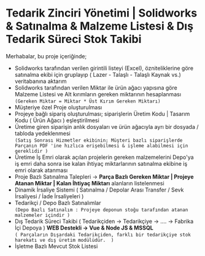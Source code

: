 # Tedarik Zinciri Yönetimi | Solidworks & Satınalma & Malzeme Listesi & Dış Tedarik Süreci Stok Takibi

Merhabalar, bu proje içeriğinde;


* Solidworks tarafından verilen girintili listeyi (Excel), özniteliklerine göre satınalma ekibi için gruplayıp ( Lazer - Talaşlı - Talaşlı Kaynak vs.) veritabanına aktarım
* Solidworks tarafından verilen Miktar ile ürün ağacı yapısına göre Malzeme Listesi ve Alt kırımların gereken miktarının hesaplanması 
 `(Gereken Miktar = Miktar * Üst Kırım Gereken Miktarı)`
 * Müşteriye özel Proje oluşturulması 
 * Projeye bağlı sipariş oluşturulması; siparişlerin Üretim Kodu | Tasarım Kodu ( Ürün Ağacı )  eşleştirilmesi
 * Üretime giren siparişin anlık dosyaları ve ürün ağacıyla ayrı bir dosyada / tabloda yedeklenmesi
<br>`(Satış Sonrası Hizmetler ekibinin; Müşteri bazlı siparişlerde Parçanın PDF 'ine hızlıca erişebilmesi & işleme alabilmesi için gereklidir )`
 * Üretime İş Emri olarak açılan projelerin gereken malzemelerini Depo'ya iş emri daha sonra ise kalan ihtiyaç miktarlarının satınalma ekibine iş emri olarak atanması
 * Proje Bazlı Satınalma Talepleri -> **Parça Bazlı Gereken Miktar | Projeye Atanan Miktar | Kalan İhtiyaç Miktarı** alanların listelenmesi
 * Dinamik İrsaliye Sistemi ( Satınalma / Depolar Arası Transfer / Sevk İrsaliyesi / İade İrsaliyeleri ) 
 * Tedarikçi / Depo Bazlı Satınalımlar 
<br>`(Depo Bazlı Satınalım : Projeye deponun stoğu tarafından atanan malzemeler içindir )`
 * Dış Tedarik Süreci Takibi ( Tedarikçiden -> Tedarikçiye -> .... -> Fabrika İçi Depoya )  **WEB Destekli -> Vue & Node JS & MSSQL**
<br>`( Parçaların Dışardaki Tedarikçiden, farklı bir tedarikçiye stok harekatı ve dış üretim modülüdür.  ) `
 * İşletme Bazlı Mevcut Stok Listesi 
 
 
